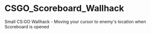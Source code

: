 # CSGO_Scoreboard_Wallhack
 Small CS:GO Wallhack - Moving your cursor to enemy's location when Scoreboard is opened
